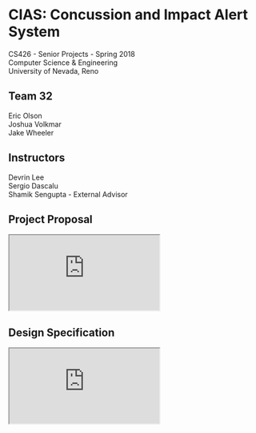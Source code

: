 # CIAS: Concussion and Impact Alert System

CS426 - Senior Projects - Spring 2018  
Computer Science & Engineering  
University of Nevada, Reno

## Team 32
Eric Olson  
Joshua Volkmar  
Jake Wheeler  

## Instructors
Devrin Lee  
Sergio Dascalu  
Shamik Sengupta - External Advisor

## Project Proposal
<iframe src="https://docs.google.com/document/d/e/2PACX-1vRlA_YN3UhGyrcgjb51kJDHaPH4Qq72jnL9anUckOUfB2o4INe5WonKHTOkwmlJRJ89G4SpCghK7JYY/pub?embedded=true"></iframe>

## Design Specification
<iframe src="https://docs.google.com/document/d/e/2PACX-1vSVtmT1m95u3CSl-Qq-kjKA_ksofP7yHKd_vtJMx1f_VHnF3xCyG_a-5Ilf18QaKrgNNPV8-ezyr-Pp/pub?embedded=true"></iframe>
